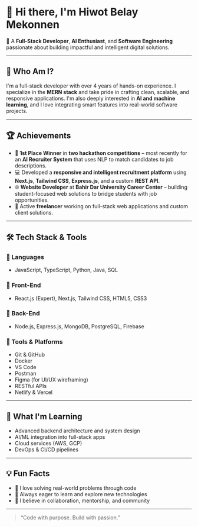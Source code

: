 # 👋 Hi there, I'm Hiwot Belay Mekonnen

🎯 A **Full-Stack Developer**, **AI Enthusiast**, and **Software Engineering** passionate about building impactful and intelligent digital solutions.

---

## 💼 Who Am I?

I'm a full-stack developer with over 4 years of hands-on experience. I specialize in the **MERN stack** and take pride in crafting clean, scalable, and responsive applications. I'm also deeply interested in **AI and machine learning**, and I love integrating smart features into real-world software projects.

---

## 🏆 Achievements

- 🥇 **1st Place Winner** in **two hackathon competitions** – most recently for an **AI Recruiter System** that uses NLP to match candidates to job descriptions.
- 💻 Developed a **responsive and intelligent recruitment platform** using **Next.js**, **Tailwind CSS**, **Express.js**, and a custom **REST API**.
- 🌐 **Website Developer** at **Bahir Dar University Career Center** – building student-focused web solutions to bridge students with job opportunities.
- 💼 Active **freelancer** working on full-stack web applications and custom client solutions.

---

## 🛠️ Tech Stack & Tools

### 🔷 Languages
- JavaScript, TypeScript, Python, Java, SQL

### 🔷 Front-End
- React.js (Expert), Next.js, Tailwind CSS, HTML5, CSS3

### 🔷 Back-End
- Node.js, Express.js, MongoDB, PostgreSQL, Firebase

### 🔷 Tools & Platforms
- Git & GitHub
- Docker
- VS Code
- Postman
- Figma (for UI/UX wireframing)
- RESTful APIs
- Netlify & Vercel

---

## 🚀 What I'm Learning

- Advanced backend architecture and system design  
- AI/ML integration into full-stack apps  
- Cloud services (AWS, GCP)  
- DevOps & CI/CD pipelines  

---

## 💡 Fun Facts

- 💬 I love solving real-world problems through code  
- 🧠 Always eager to learn and explore new technologies  
- 🤝 I believe in collaboration, mentorship, and community

---

> “Code with purpose. Build with passion.”

